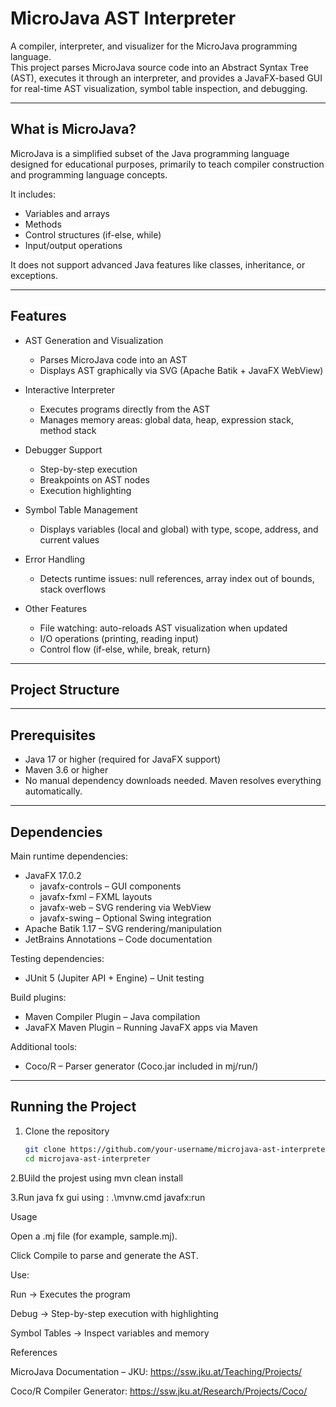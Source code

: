 # MicroJava AST Interpreter

A compiler, interpreter, and visualizer for the MicroJava programming language.  
This project parses MicroJava source code into an Abstract Syntax Tree (AST), executes it through an interpreter, and provides a JavaFX-based GUI for real-time AST visualization, symbol table inspection, and debugging.

---

## What is MicroJava?

MicroJava is a simplified subset of the Java programming language designed for educational purposes, primarily to teach compiler construction and programming language concepts.  

It includes:
- Variables and arrays
- Methods
- Control structures (if-else, while)
- Input/output operations  

It does not support advanced Java features like classes, inheritance, or exceptions.

---

## Features

- AST Generation and Visualization  
  - Parses MicroJava code into an AST  
  - Displays AST graphically via SVG (Apache Batik + JavaFX WebView)  

- Interactive Interpreter  
  - Executes programs directly from the AST  
  - Manages memory areas: global data, heap, expression stack, method stack  

- Debugger Support  
  - Step-by-step execution  
  - Breakpoints on AST nodes  
  - Execution highlighting  

- Symbol Table Management  
  - Displays variables (local and global) with type, scope, address, and current values  

- Error Handling  
  - Detects runtime issues: null references, array index out of bounds, stack overflows  

- Other Features  
  - File watching: auto-reloads AST visualization when updated  
  - I/O operations (printing, reading input)  
  - Control flow (if-else, while, break, return)  

---

## Project Structure


---

## Prerequisites

- Java 17 or higher (required for JavaFX support)  
- Maven 3.6 or higher  
- No manual dependency downloads needed. Maven resolves everything automatically.  

---

## Dependencies

Main runtime dependencies:
- JavaFX 17.0.2  
  - javafx-controls – GUI components  
  - javafx-fxml – FXML layouts  
  - javafx-web – SVG rendering via WebView  
  - javafx-swing – Optional Swing integration  
- Apache Batik 1.17 – SVG rendering/manipulation  
- JetBrains Annotations – Code documentation  

Testing dependencies:
- JUnit 5 (Jupiter API + Engine) – Unit testing  

Build plugins:
- Maven Compiler Plugin – Java compilation  
- JavaFX Maven Plugin – Running JavaFX apps via Maven  

Additional tools:
- Coco/R – Parser generator (Coco.jar included in mj/run/)  

---

## Running the Project

1. Clone the repository
   ```bash
   git clone https://github.com/your-username/microjava-ast-interpreter.git
   cd microjava-ast-interpreter

2.BUild the projest using mvn clean install

3.Run java fx gui using : .\mvnw.cmd javafx:run


Usage

Open a .mj file (for example, sample.mj).

Click Compile to parse and generate the AST.

Use:

Run → Executes the program

Debug → Step-by-step execution with highlighting

Symbol Tables → Inspect variables and memory

References

MicroJava Documentation – JKU: https://ssw.jku.at/Teaching/Projects/

Coco/R Compiler Generator: https://ssw.jku.at/Research/Projects/Coco/
